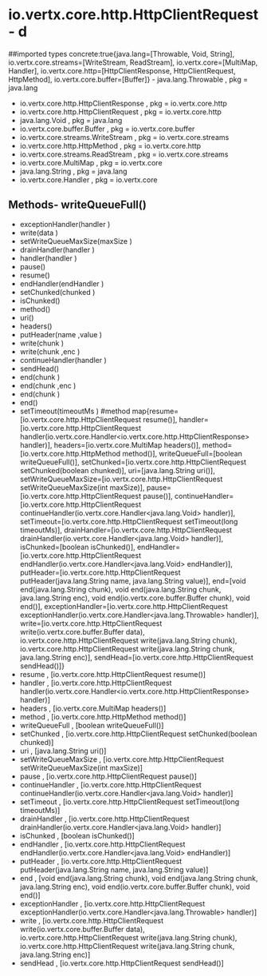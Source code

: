 # io.vertx.core.http.HttpClientRequest - d
##imported types concrete:true{java.lang=[Throwable, Void, String], io.vertx.core.streams=[WriteStream, ReadStream], io.vertx.core=[MultiMap, Handler], io.vertx.core.http=[HttpClientResponse, HttpClientRequest, HttpMethod], io.vertx.core.buffer=[Buffer]} - java.lang.Throwable  , pkg = java.lang
- io.vertx.core.http.HttpClientResponse  , pkg = io.vertx.core.http
- io.vertx.core.http.HttpClientRequest  , pkg = io.vertx.core.http
- java.lang.Void  , pkg = java.lang
- io.vertx.core.buffer.Buffer  , pkg = io.vertx.core.buffer
- io.vertx.core.streams.WriteStream  , pkg = io.vertx.core.streams
- io.vertx.core.http.HttpMethod  , pkg = io.vertx.core.http
- io.vertx.core.streams.ReadStream  , pkg = io.vertx.core.streams
- io.vertx.core.MultiMap  , pkg = io.vertx.core
- java.lang.String  , pkg = java.lang
- io.vertx.core.Handler  , pkg = io.vertx.core
## Methods- writeQueueFull()
- exceptionHandler(handler )
- write(data )
- setWriteQueueMaxSize(maxSize )
- drainHandler(handler )
- handler(handler )
- pause()
- resume()
- endHandler(endHandler )
- setChunked(chunked )
- isChunked()
- method()
- uri()
- headers()
- putHeader(name ,value )
- write(chunk )
- write(chunk ,enc )
- continueHandler(handler )
- sendHead()
- end(chunk )
- end(chunk ,enc )
- end(chunk )
- end()
- setTimeout(timeoutMs )
#method map{resume=[io.vertx.core.http.HttpClientRequest resume()], handler=[io.vertx.core.http.HttpClientRequest handler(io.vertx.core.Handler<io.vertx.core.http.HttpClientResponse> handler)], headers=[io.vertx.core.MultiMap headers()], method=[io.vertx.core.http.HttpMethod method()], writeQueueFull=[boolean writeQueueFull()], setChunked=[io.vertx.core.http.HttpClientRequest setChunked(boolean chunked)], uri=[java.lang.String uri()], setWriteQueueMaxSize=[io.vertx.core.http.HttpClientRequest setWriteQueueMaxSize(int maxSize)], pause=[io.vertx.core.http.HttpClientRequest pause()], continueHandler=[io.vertx.core.http.HttpClientRequest continueHandler(io.vertx.core.Handler<java.lang.Void> handler)], setTimeout=[io.vertx.core.http.HttpClientRequest setTimeout(long timeoutMs)], drainHandler=[io.vertx.core.http.HttpClientRequest drainHandler(io.vertx.core.Handler<java.lang.Void> handler)], isChunked=[boolean isChunked()], endHandler=[io.vertx.core.http.HttpClientRequest endHandler(io.vertx.core.Handler<java.lang.Void> endHandler)], putHeader=[io.vertx.core.http.HttpClientRequest putHeader(java.lang.String name, java.lang.String value)], end=[void end(java.lang.String chunk), void end(java.lang.String chunk, java.lang.String enc), void end(io.vertx.core.buffer.Buffer chunk), void end()], exceptionHandler=[io.vertx.core.http.HttpClientRequest exceptionHandler(io.vertx.core.Handler<java.lang.Throwable> handler)], write=[io.vertx.core.http.HttpClientRequest write(io.vertx.core.buffer.Buffer data), io.vertx.core.http.HttpClientRequest write(java.lang.String chunk), io.vertx.core.http.HttpClientRequest write(java.lang.String chunk, java.lang.String enc)], sendHead=[io.vertx.core.http.HttpClientRequest sendHead()]} 
- resume , [io.vertx.core.http.HttpClientRequest resume()]
- handler , [io.vertx.core.http.HttpClientRequest handler(io.vertx.core.Handler<io.vertx.core.http.HttpClientResponse> handler)]
- headers , [io.vertx.core.MultiMap headers()]
- method , [io.vertx.core.http.HttpMethod method()]
- writeQueueFull , [boolean writeQueueFull()]
- setChunked , [io.vertx.core.http.HttpClientRequest setChunked(boolean chunked)]
- uri , [java.lang.String uri()]
- setWriteQueueMaxSize , [io.vertx.core.http.HttpClientRequest setWriteQueueMaxSize(int maxSize)]
- pause , [io.vertx.core.http.HttpClientRequest pause()]
- continueHandler , [io.vertx.core.http.HttpClientRequest continueHandler(io.vertx.core.Handler<java.lang.Void> handler)]
- setTimeout , [io.vertx.core.http.HttpClientRequest setTimeout(long timeoutMs)]
- drainHandler , [io.vertx.core.http.HttpClientRequest drainHandler(io.vertx.core.Handler<java.lang.Void> handler)]
- isChunked , [boolean isChunked()]
- endHandler , [io.vertx.core.http.HttpClientRequest endHandler(io.vertx.core.Handler<java.lang.Void> endHandler)]
- putHeader , [io.vertx.core.http.HttpClientRequest putHeader(java.lang.String name, java.lang.String value)]
- end , [void end(java.lang.String chunk), void end(java.lang.String chunk, java.lang.String enc), void end(io.vertx.core.buffer.Buffer chunk), void end()]
- exceptionHandler , [io.vertx.core.http.HttpClientRequest exceptionHandler(io.vertx.core.Handler<java.lang.Throwable> handler)]
- write , [io.vertx.core.http.HttpClientRequest write(io.vertx.core.buffer.Buffer data), io.vertx.core.http.HttpClientRequest write(java.lang.String chunk), io.vertx.core.http.HttpClientRequest write(java.lang.String chunk, java.lang.String enc)]
- sendHead , [io.vertx.core.http.HttpClientRequest sendHead()]
